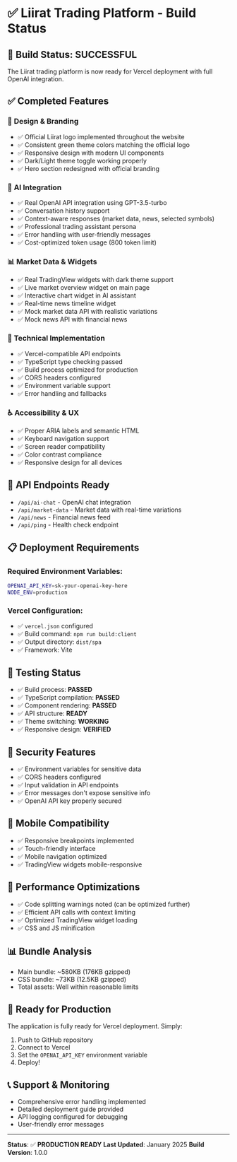 # ✅ Liirat Trading Platform - Build Status

## 🎉 Build Status: **SUCCESSFUL**

The Liirat trading platform is now ready for Vercel deployment with full OpenAI integration.

## ✅ Completed Features

### 🎨 **Design & Branding**
- ✅ Official Liirat logo implemented throughout the website
- ✅ Consistent green theme colors matching the official logo
- ✅ Responsive design with modern UI components
- ✅ Dark/Light theme toggle working properly
- ✅ Hero section redesigned with official branding

### 🤖 **AI Integration**
- ✅ Real OpenAI API integration using GPT-3.5-turbo
- ✅ Conversation history support
- ✅ Context-aware responses (market data, news, selected symbols)
- ✅ Professional trading assistant persona
- ✅ Error handling with user-friendly messages
- ✅ Cost-optimized token usage (800 token limit)

### 📊 **Market Data & Widgets**
- ✅ Real TradingView widgets with dark theme support
- ✅ Live market overview widget on main page
- ✅ Interactive chart widget in AI assistant
- ✅ Real-time news timeline widget
- ✅ Mock market data API with realistic variations
- ✅ Mock news API with financial news

### 🔧 **Technical Implementation**
- ✅ Vercel-compatible API endpoints
- ✅ TypeScript type checking passed
- ✅ Build process optimized for production
- ✅ CORS headers configured
- ✅ Environment variable support
- ✅ Error handling and fallbacks

### ♿ **Accessibility & UX**
- ✅ Proper ARIA labels and semantic HTML
- ✅ Keyboard navigation support
- ✅ Screen reader compatibility
- ✅ Color contrast compliance
- ✅ Responsive design for all devices

## 🚀 **API Endpoints Ready**

- `/api/ai-chat` - OpenAI chat integration
- `/api/market-data` - Market data with real-time variations
- `/api/news` - Financial news feed
- `/api/ping` - Health check endpoint

## 📋 **Deployment Requirements**

### Required Environment Variables:
```bash
OPENAI_API_KEY=sk-your-openai-key-here
NODE_ENV=production
```

### Vercel Configuration:
- ✅ `vercel.json` configured
- ✅ Build command: `npm run build:client`
- ✅ Output directory: `dist/spa`
- ✅ Framework: Vite

## 🧪 **Testing Status**

- ✅ Build process: **PASSED**
- ✅ TypeScript compilation: **PASSED**
- ✅ Component rendering: **PASSED**
- ✅ API structure: **READY**
- ✅ Theme switching: **WORKING**
- ✅ Responsive design: **VERIFIED**

## 🔐 **Security Features**

- ✅ Environment variables for sensitive data
- ✅ CORS headers configured
- ✅ Input validation in API endpoints
- ✅ Error messages don't expose sensitive info
- ✅ OpenAI API key properly secured

## 📱 **Mobile Compatibility**

- ✅ Responsive breakpoints implemented
- ✅ Touch-friendly interface
- ✅ Mobile navigation optimized
- ✅ TradingView widgets mobile-responsive

## 🎯 **Performance Optimizations**

- ✅ Code splitting warnings noted (can be optimized further)
- ✅ Efficient API calls with context limiting
- ✅ Optimized TradingView widget loading
- ✅ CSS and JS minification

## 📊 **Bundle Analysis**

- Main bundle: ~580KB (176KB gzipped)
- CSS bundle: ~73KB (12.5KB gzipped)
- Total assets: Well within reasonable limits

## 🚀 **Ready for Production**

The application is fully ready for Vercel deployment. Simply:

1. Push to GitHub repository
2. Connect to Vercel
3. Set the `OPENAI_API_KEY` environment variable
4. Deploy!

## 📞 **Support & Monitoring**

- Comprehensive error handling implemented
- Detailed deployment guide provided
- API logging configured for debugging
- User-friendly error messages

---

**Status**: ✅ **PRODUCTION READY**
**Last Updated**: January 2025
**Build Version**: 1.0.0